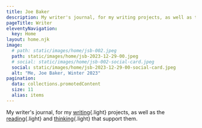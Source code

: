 ```yaml
---
title: Joe Baker
description: My writer's journal, for my writing projects, as well as the reading and thinking that support them.
pageTitle: Writer
eleventyNavigation:
  key: Home
layout: home.njk
image: 
  # path: static/images/home/jsb-002.jpeg
  path: static/images/home/jsb-2023-12-29-00.jpeg
  # social: static/images/home/jsb-002-social-card.jpeg
  social: static/images/home/jsb-2023-12-29-00-social-card.jpeg
  alt: "Me, Joe Baker, Winter 2023"
pagination:
  data: collections.promotedContent
  size: 11
  alias: items
---
```


My writer's journal, for my [writing](/writing){.light} projects, as well as the [reading](/reading){.light} and [thinking](/thinking){.light} that support them.

